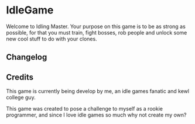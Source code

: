 # IdleGame

Welcome to Idling Master. Your purpose on this game is to be as strong as possible, for that you must train, fight bosses, rob people and unlock some new cool stuff to do with your clones.

## Changelog

## Credits

This game is currently being develop by me, an idle games fanatic and kewl college guy.  

This game was created to pose a challenge to myself as a rookie programmer, and since I love idle games so much why not create my own?


